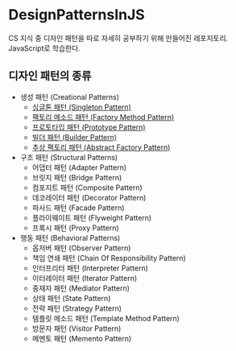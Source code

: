 # DesignPatternsInJS
CS 지식 중 디자인 패턴을 따로 자세히 공부하기 위해 만들어진 레포지토리. JavaScript로 학습한다.

## 디자인 패턴의 종류
- 생성 패턴 (Creational Patterns)
  - [싱글톤 패턴 (Singleton Pattern)](https://github.com/kuman514/DesignPatternsInJS/blob/main/creational/singleton.js)
  - [팩토리 메소드 패턴 (Factory Method Pattern)](https://github.com/kuman514/DesignPatternsInJS/blob/main/creational/factory-method.js)
  - [프로토타입 패턴 (Prototype Pattern)](https://github.com/kuman514/DesignPatternsInJS/blob/main/creational/prototype.js)
  - [빌더 패턴 (Builder Pattern)](https://github.com/kuman514/DesignPatternsInJS/blob/main/creational/builder.js)
  - [추상 팩토리 패턴 (Abstract Factory Pattern)](https://github.com/kuman514/DesignPatternsInJS/blob/main/creational/abstract-factory.js)
- 구조 패턴 (Structural Patterns)
  - 어댑터 패턴 (Adapter Pattern)
  - 브릿지 패턴 (Bridge Pattern)
  - 컴포지트 패턴 (Composite Pattern)
  - 데코레이터 패턴 (Decorator Pattern)
  - 파사드 패턴 (Facade Pattern)
  - 플라이웨이트 패턴 (Flyweight Pattern)
  - 프록시 패턴 (Proxy Pattern)
- 행동 패턴 (Behavioral Patterns)
  - 옵저버 패턴 (Observer Pattern)
  - 책임 연쇄 패턴 (Chain Of Responsibility Pattern)
  - 인터프리터 패턴 (Interpreter Pattern)
  - 이터레이터 패턴 (Iterator Pattern)
  - 중재자 패턴 (Mediator Pattern)
  - 상태 패턴 (State Pattern)
  - 전략 패턴 (Strategy Pattern)
  - 템플릿 메소드 패턴 (Template Method Pattern)
  - 방문자 패턴 (Visitor Pattern)
  - 메멘토 패턴 (Memento Pattern)
